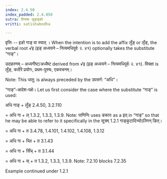 ```yaml
---
index: 2.4.50
index_padded: 2.4.050
sutra: विभाषा लुङ्लृङोः
vritti: satishabodha

---
```

वृत्तिः -- इङो गाङ् वा स्यात् । When the intention is to add the affix लुँङ् or लृँङ्, the verbal root √इ (इङ् अध्ययने – नित्यमधिपूर्वः २. ४१) optionally takes the substitute “गाङ्”।


उदाहरणम् – अध्यगीष्ट/अध्यैष्ट derived from √इ (इङ् अध्ययने – नित्यमधिपूर्वः २. ४१). विवक्षा is लुँङ्, कर्तरि प्रयोगः, प्रथम-पुरुषः, एकवचनम्।

Note: This धातु: is always preceded by the उपसर्ग: “अधि”।


“गाङ्”-आदेश-पक्षे। Let us first consider the case where the substitute “गाङ्” is used:

अधि गाङ् + लुँङ् 2.4.50, 3.2.110

= अधि गा + ल् 1.3.2, 1.3.3, 1.3.9. Note: पाणिनिः uses ङकारः as a इत् in “गाङ्” so that he may be able to refer to it specifically in the सूत्रम् 1.2.1 गाङ्कुटादिभ्योऽञ्णिन् ङित्।

= अधि गा + त 3.4.78, 1.4.101, 1.4.102, 1.4.108, 1.3.12

= अधि गा + च्लि + त 3.1.43

= अधि गा + सिँच् + त 3.1.44

= अधि गा + स् + त 1.3.2, 1.3.3, 1.3.9. Note: 7.2.10 blocks 7.2.35


Example continued under 1.2.1